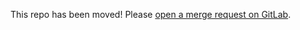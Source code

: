 This repo has been moved! Please [open a merge request on GitLab](https://gitlab.login.gov/lg/identity-dashboard/-/merge_requests/new).
